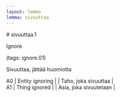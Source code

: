 ```yaml
---
layout: lemma
lemma: sivuuttaa
---
```


<div class="sense">
# <span class="sensename">sivuuttaa.1</span>

<span class="description">Ignore</span>

(tags: ignore.01)

<span class="description">Sivuuttaa, jättää huomiotta</span>

A0 | Entity ignoring |   | Taho, joka sivuuttaa |  
A1 | Thing ignored |   | Asia, joka sivuutetaan |  

</div>

